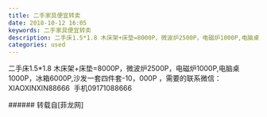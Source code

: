 ```yaml
---
title: 二手家具便宜转卖
date: 2018-10-12 16:05
keywords: 二手家具便宜转卖
description: 二手床1.5*1.8 木床架+床垫=8000P，微波炉2500P，电磁炉1000P,电脑桌1000P，冰箱6000P,沙发一套四件套-10，000P ，需要的联系微信：XIAOXINXIN88666  手机09171088666
categories: used
---
```

<td class="t_f" id="postmessage_2008811">

二手床1.5*1.8 木床架+床垫=8000P，微波炉2500P，电磁炉1000P,电脑桌1000P，冰箱6000P,沙发一套四件套-10，000P ，需要的联系微信：XIAOXINXIN88666  手机09171088666<br/>
</td>
###### 转载自[菲龙网]